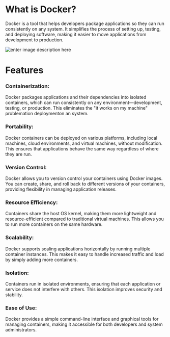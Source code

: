 

# **What is Docker?**

Docker is a tool that helps developers package applications so they can run consistently on any system. It simplifies the process of setting up, testing, and deploying software, making it easier to move applications from development to production.


![enter image description here](https://res.cloudinary.com/daq5wtdhb/image/upload/c_crop,w_1150,h_550,g_auto/v1724065359/resized_image_1_m549ry.png)
# **Features**

### Containerization:

 Docker packages applications and their dependencies into isolated containers, which can run consistently on any environment—development, testing, or production. This eliminates the "it works on my machine" problemation deploymenton an system.

### Portability:

Docker containers can be deployed on various platforms, including local machines, cloud environments, and virtual machines, without modification. This ensures that applications behave the same way regardless of where they are run.

### Version Control:
Docker allows you to version control your containers using Docker images. You can create, share, and roll back to different versions of your containers, providing flexibility in managing application releases.

### Resource Efficiency:
Containers share the host OS kernel, making them more lightweight and resource-efficient compared to traditional virtual machines. This allows you to run more containers on the same hardware.

### Scalability:
Docker supports scaling applications horizontally by running multiple container instances. This makes it easy to handle increased traffic and load by simply adding more containers.

### Isolation:
Containers run in isolated environments, ensuring that each application or service does not interfere with others. This isolation improves security and stability.

### Ease of Use:
Docker provides a simple command-line interface and graphical tools for managing containers, making it accessible for both developers and system administrators.





<!--stackedit_data:
eyJoaXN0b3J5IjpbMTgwODI3OTU5OCwtNTYwODk1NTc2LC04Nj
gxNTg3OCwtMTQ0NjU5NjQ3LDE0MzQ2NDA1MDQsLTgxNzMzNjU2
MiwxOTQyMjIyNDE1LC02NzMwOTc4MjIsLTE1NDcwNDUwNDYsLT
Y3MzA5NzgyMiw0MzY5OTgxNywtMzc4NTg0MzM3LC0yMjgwNDYy
MTJdfQ==
-->